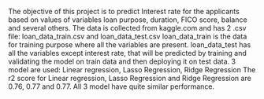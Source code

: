 The objective of this project is to predict Interest rate for the applicants based on values of variables loan purpose, duration, FICO score, balance and several others.
The data is collected from kaggle.com and has 2 .csv file: loan_data_train.csv and loan_data_test.csv
loan_data_train is the data for training purpose where all the variables are present.
loan_data_test has all the variables except interest rate, that will be predicted by training and validating the model on train data and then deploying it on test data.
3 model are used: Linear regression, Lasso Regression, Ridge Regression
The r2 score for Linear regression, Lasso Regression and Ridge Regression are 0.76, 0.77 and 0.77.
All 3 model have quite similar performance.
